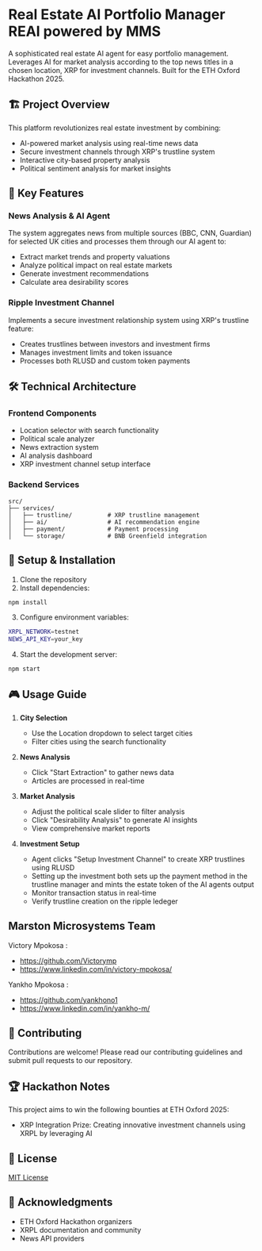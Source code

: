 # Real Estate AI Portfolio Manager REAI powered by MMS

A sophisticated real estate AI agent for easy portfolio management. Leverages AI for market analysis according to the top news titles in a chosen location, XRP for investment channels. Built for the ETH Oxford Hackathon 2025.

## 🏗️ Project Overview

This platform revolutionizes real estate investment by combining:
- AI-powered market analysis using real-time news data
- Secure investment channels through XRP's trustline system
- Interactive city-based property analysis
- Political sentiment analysis for market insights

## 🚀 Key Features

### News Analysis & AI Agent
The system aggregates news from multiple sources (BBC, CNN, Guardian) for selected UK cities and processes them through our AI agent to:
- Extract market trends and property valuations
- Analyze political impact on real estate markets
- Generate investment recommendations
- Calculate area desirability scores

### Ripple Investment Channel
Implements a secure investment relationship system using XRP's trustline feature:
- Creates trustlines between investors and investment firms
- Manages investment limits and token issuance
- Processes both RLUSD and custom token payments

## 🛠️ Technical Architecture

### Frontend Components
- Location selector with search functionality
- Political scale analyzer
- News extraction system
- AI analysis dashboard
- XRP investment channel setup interface

### Backend Services
```
src/
├── services/
│   ├── trustline/          # XRP trustline management
│   ├── ai/                 # AI recommendation engine
│   ├── payment/            # Payment processing
│   └── storage/            # BNB Greenfield integration
```

## 🔧 Setup & Installation

1. Clone the repository
2. Install dependencies:
```bash
npm install
```
3. Configure environment variables:
```bash
XRPL_NETWORK=testnet
NEWS_API_KEY=your_key
```
4. Start the development server:
```bash
npm start
```

## 🎮 Usage Guide

1. **City Selection**
   - Use the Location dropdown to select target cities
   - Filter cities using the search functionality

2. **News Analysis**
   - Click "Start Extraction" to gather news data
   - Articles are processed in real-time

3. **Market Analysis**
   - Adjust the political scale slider to filter analysis
   - Click "Desirability Analysis" to generate AI insights
   - View comprehensive market reports

4. **Investment Setup**
   - Agent clicks "Setup Investment Channel" to create XRP trustlines using RLUSD
   - Setting up the investment both sets up the payment method in the trustline manager and mints the estate token of the AI agents output 
   - Monitor transaction status in real-time
   - Verify trustline creation on the ripple ledeger

## Marston Microsystems Team
Victory Mpokosa : 
- https://github.com/Victorymp
- https://www.linkedin.com/in/victory-mpokosa/

Yankho Mpokosa : 
- https://github.com/yankhono1
- https://www.linkedin.com/in/yankho-m/


## 🤝 Contributing

Contributions are welcome! Please read our contributing guidelines and submit pull requests to our repository.

## 🏆 Hackathon Notes

This project aims to win the following bounties at ETH Oxford 2025:

- XRP Integration Prize: Creating innovative investment channels using XRPL by leveraging AI

## 📄 License

[MIT License](LICENSE)

## 🙏 Acknowledgments

- ETH Oxford Hackathon organizers
- XRPL documentation and community
- News API providers